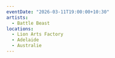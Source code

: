 ```yaml
---
eventDate: "2026-03-11T19:00:00+10:30"
artists:
  - Battle Beast
locations:
  - Lion Arts Factory
  - Adelaide
  - Australie
---
```


